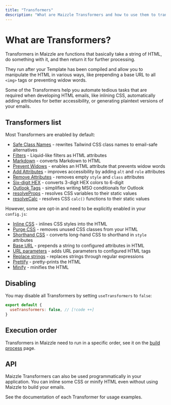 ```yaml
---
title: "Transformers"
description: "What are Maizzle Transformers and how to use them to transform your HTML emails."
---
```


# What are Transformers?

Transformers in Maizzle are functions that basically take a string of HTML, do something with it, and then return it for further processing.

They run after your Template has been compiled and allow you to manipulate the HTML in various ways, like prepending a base URL to all `<img>` tags or preventing widow words.

Some of the Transformers help you automate tedious tasks that are required when developing HTML emails, like inlining CSS, automatically adding attributes for better accessibility, or generating plaintext versions of your emails.

## Transformers list

Most Transformers are enabled by default:

- [Safe Class Names](/docs/transformers/safe-class-names) - rewrites Tailwind CSS class names to email-safe alternatives
- [Filters](/docs/transformers/filters) - Liquid-like filters as HTML attributes
- [Markdown](/docs/markdown) - converts Markdown to HTML
- [Prevent Widows](/docs/transformers/widows) - enables an HTML attribute that prevents widow words
- [Add Attributes](/docs/transformers/add-attributes) - improves accessibility by adding `alt` and `role` attributes
- [Remove Attributes](/docs/transformers/remove-attributes) - removes empty `style` and `class` attributes
- [Six-digit HEX](/docs/transformers/six-hex) - converts 3-digit HEX colors to 6-digit
- [Outlook Tags](/docs/tags#outlook) - simplifies writing MSO conditionals for Outlook
- [resolveProps](/docs/configuration/css#resolveprops) - resolves CSS variables to their static values
- [resolveCalc](/docs/configuration/css#resolvecalc) - resolves CSS `calc()` functions to their static values

However, some are opt-in and need to be explicitly enabled in your `config.js`:

- [Inline CSS](/docs/transformers/inline-css) - inlines CSS styles into the HTML
- [Purge CSS](/docs/transformers/purge-css) - removes unused CSS classes from your HTML
- [Shorthand CSS](/docs/transformers/shorthand-css) - converts long-hand CSS to shorthand in `style` attributes
- [Base URL](/docs/transformers/base-url) - prepends a string to configured attributes in HTML
- [URL parameters](/docs/transformers/url-parameters) - adds URL parameters to configured HTML tags
- [Replace strings](/docs/transformers/replace-strings) - replaces strings through regular expressions
- [Prettify](/docs/transformers/prettify) - pretty-prints the HTML
- [Minify](/docs/transformers/minify) - minifies the HTML

## Disabling

You may disable all Transformers by setting `useTransformers` to `false`:

```js [config.js] {2}
export default {
  useTransformers: false, // [!code ++]
}
```

## Execution order

Transformers in Maizzle need to run in a specific order, see it on the [build process](/docs/build-process#compile-templates) page.

## API

Maizzle Transformers can also be used programmatically in your application. You can inline some CSS or minify HTML even without using Maizzle to build your emails.

See the documentation of each Transformer for usage examples.

